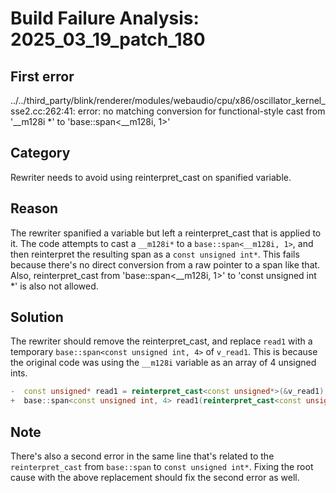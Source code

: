 # Build Failure Analysis: 2025_03_19_patch_180

## First error

../../third_party/blink/renderer/modules/webaudio/cpu/x86/oscillator_kernel_sse2.cc:262:41: error: no matching conversion for functional-style cast from '__m128i *' to 'base::span<__m128i, 1>'

## Category
Rewriter needs to avoid using reinterpret_cast on spanified variable.

## Reason
The rewriter spanified a variable but left a reinterpret_cast that is applied to it. The code attempts to cast a `__m128i*` to a `base::span<__m128i, 1>`, and then reinterpret the resulting span as a `const unsigned int*`. This fails because there's no direct conversion from a raw pointer to a span like that. Also, reinterpret_cast from 'base::span<__m128i, 1>' to 'const unsigned int *' is also not allowed.

## Solution
The rewriter should remove the reinterpret_cast, and replace `read1` with a temporary `base::span<const unsigned int, 4>` of `v_read1`.  This is because the original code was using the `__m128i` variable as an array of 4 unsigned ints.

```c++
-  const unsigned* read1 = reinterpret_cast<const unsigned*>(&v_read1);
+  base::span<const unsigned int, 4> read1(reinterpret_cast<const unsigned int*>(&v_read1), 4);
```

## Note

There's also a second error in the same line that's related to the `reinterpret_cast` from `base::span` to `const unsigned int*`. Fixing the root cause with the above replacement should fix the second error as well.